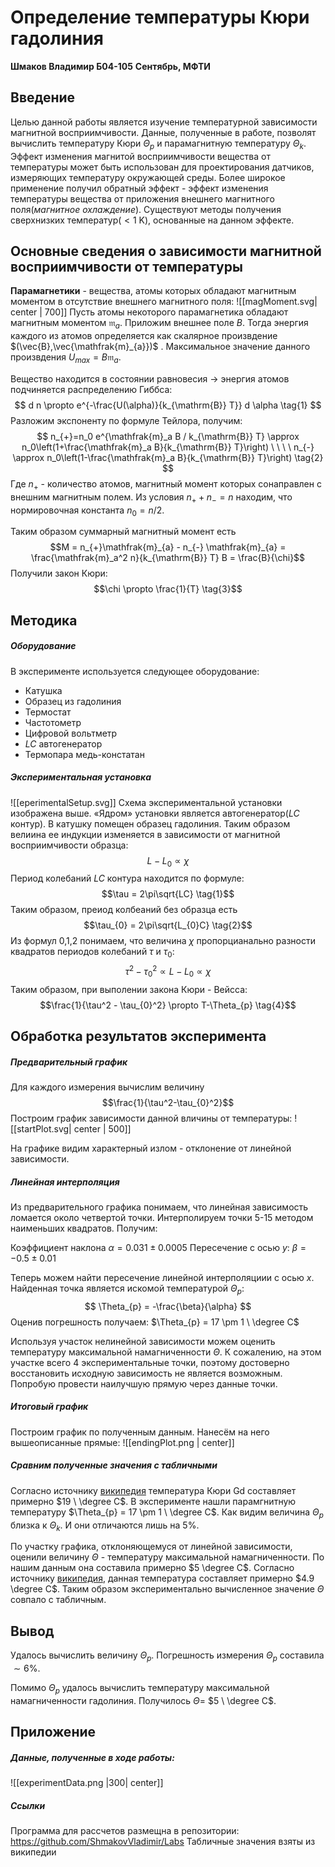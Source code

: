 # Определение температуры Кюри гадолиния
**Шмаков Владимир Б04-105**
**Сентябрь, МФТИ**

## Введение
Целью данной работы является изучение температурной зависимости магнитной восприимчивости. Данные, полученные в работе, позволят вычислить температуру Кюри $\Theta_{p}$ и парамагнитную температуру $\Theta_{k}$. 
Эффект изменения магнитой восприимчивости вещества от температуры может быть использован для проектирования датчиков, измеряющих температуру окружающей среды. 
Более широкое применение получил обратный эффект - эффект изменения температуры вещества от приложения внешнего магнитного поля(*магнитное охлаждение*). Существуют методы получения сверхнизких температур($<1 \ \text{K}$), основанные на данном эффекте. 

## Основные сведения о зависимости магнитной восприимчивости от температуры
**Парамагнетики** - вещества, атомы которых обладают магнитным моментом в отсутствие внешнего магнитного поля:
![[magMoment.svg| center | 700]]
Пусть атомы некоторого парамагнетика обладают магнитным моментом $\mathfrak{m}_{a}$.  Приложим внешнее поле $B$. Тогда энергия каждого из атомов определяется как скалярное произвдение $(\vec{B},\vec{\mathfrak{m}_{a}})$ . Максимальное значение данного произвдения $U_{max} = B\mathfrak{m}_{a}$. 

Вещество находится в состоянии равновесия → энергия атомов подчиняется распределению Гиббса:
$$
d n \propto e^{-\frac{U(\alpha)}{k_{\mathrm{B}} T}} d \alpha \tag{1}
$$
Разложим экспоненту по формуле Тейлора, получим:
$$
n_{+}=n_0 e^{\mathfrak{m}_a B / k_{\mathrm{B}} T} \approx n_0\left(1+\frac{\mathfrak{m}_a B}{k_{\mathrm{B}} T}\right) \ \ \ \
n_{-} \approx n_0\left(1-\frac{\mathfrak{m}_a B}{k_{\mathrm{B}} T}\right) \tag{2}
$$
Где $n_{+}$ - количество атомов, магнитный момент которых сонаправлен с внешним магнитным полем.
Из условия $n_{+}+n_{-} = n$ находим, что нормировочная константа $n_{0} = n/2$. 

Таким образом суммарный магнитный момент есть $$M = n_{+}\mathfrak{m}_{a} - n_{-} \mathfrak{m}_{a} = \frac{\mathfrak{m}_a^2 n}{k_{\mathrm{B}} T} B = \frac{B}{\chi}$$
Получили закон Кюри:$$\chi \propto \frac{1}{T} \tag{3}$$

## Методика
##### Оборудование
В эксперименте используется следующее оборудование:
- Катушка
- Образец из гадолиния
- Термостат
- Частотометр
- Цифровой вольтметр
- $LC$ автогенератор
- Термопара медь-констатан
##### Экспериментальная установка
![[eperimentalSetup.svg]] 
Схема экспериментальной установки изображена выше. 
«Ядром» установки является автогенератор($LC$ контур). В катушку помещен образец гадолиния. Таким образом велиина ее индукции изменяется в зависимости от  магнитной восприимчивости образца:$$L-L_{0} \propto \chi \tag{0}$$
Период колебаний $LC$ контура находится по формуле:$$\tau = 2\pi\sqrt{LC} \tag{1}$$
Таким образом, преиод колбеаний без образца есть $$\tau_{0} = 2\pi\sqrt{L_{0}C} \tag{2}$$
Из формул 0,1,2 понимаем, что величина $\chi$ пропорцианально разности квадратов периодов колебаний $\tau$ и $\tau_{0}$:
$$\tau^2 - \tau_{0}^2 \propto L - L_{0} \propto \chi \tag{3}$$
Таким образом, при выполении закона Кюри - Вейсса:
$$\frac{1}{\tau^2 - \tau_{0}^2} \propto T-\Theta_{p} \tag{4}$$
## Обработка результатов эксперимента
##### Предварительный график
Для каждого измерения вычислим величину $$\frac{1}{\tau^2-\tau_{0}^2}$$
Построим график зависимости данной вличины от температуры:
![[startPlot.svg| center | 500]]

На графике видим характерный излом - отклонение от линейной зависимости.

##### Линейная интерполяция
Из предварительного графика понимаем, что линейная зависимость ломается около четвертой точки. Интерполируем точки 5-15 методом наименьших квадратов. Получим:

Коэффициент наклона $\alpha = 0.031 \pm 0.0005$
Пересечение с осью $y$: $\beta = -0.5 \pm 0.01$

Теперь можем найти пересечение линейной интерполяциии с осью $x$. Найденная точка является искомой температурой $\Theta_{p}$:
$$
\Theta_{p} = -\frac{\beta}{\alpha}
$$
Оценив погрешность получаем: $\Theta_{p} = 17 \pm 1 \ \degree C$

Используя участок нелинейной зависимости можем оценить температуру максимальной намагниченности $\Theta$. К сожалению, на этом участке всего 4 экспериментальные точки, поэтому достоверно восстановить исходную зависимость не является возможным. Попробую провести наилучшую прямую через данные точки. 
##### Итоговый график
Построим график по полученным данным. Нанесём на него вышеописанные прямые:
![[endingPlot.png | center]]
##### Сравним полученные значения с табличными 
Согласно источнику [википедия](https://ru.wikipedia.org/wiki/%D0%A2%D0%BE%D1%87%D0%BA%D0%B0_%D0%9A%D1%8E%D1%80%D0%B8#:~:text=%D0%A2%D0%BE%CC%81%D1%87%D0%BA%D0%B0%20%D0%9A%D1%8E%D1%80%D0%B8%CC%81%2C%20%D0%B8%D0%BB%D0%B8%20%D1%82%D0%B5%D0%BC%D0%BF%D0%B5%D1%80%D0%B0%D1%82%D1%83%CC%81%D1%80%D0%B0%20%D0%9A%D1%8E%D1%80%D0%B8%CC%81,%D0%9A%D1%8E%D1%80%D0%B8) температура Кюри Gd составляет примерно $19 \ \degree C$. 
В эксперименте нашли парамгнитную температуру $\Theta_{p} = 17 \pm 1 \ \degree C$. 
Как видим величина $\Theta_{p}$ близка к $\Theta_{k}$. И они отличаются лишь на $5 \%$. 

По участку графика, отклоняющемуся от линейной зависимости, оценили величину $\Theta$ - температуру максимальной намагниченности. По нашим данным она составила примерно $5 \degree C$. Согласно источнику [википедия](https://ru.wikipedia.org/wiki/%D0%93%D0%B0%D0%B4%D0%BE%D0%BB%D0%B8%D0%BD%D0%B8%D0%B9), данная температура составляет примерно $4.9 \degree C$. 
Таким образом экспериментально вычисленное значение $\Theta$ совпало с табличным.

## Вывод
Удалось вычислить величину $\Theta_{p}$. Погрешность измерения $\Theta_{p}$ составила $\sim 6\%$. 

Помимо $\Theta_{p}$ удалось вычислить температуру максимальной намагниченности гадолиния. Получилось $\Theta =$ $5 \ \degree C$.


## Приложение
##### Данные, полученные в ходе работы:
![[experimentData.png |300| center]]

##### Ссылки
Программа для рассчетов размещна в репозитории: https://github.com/ShmakovVladimir/Labs
Табличные значения взяты из википедии

